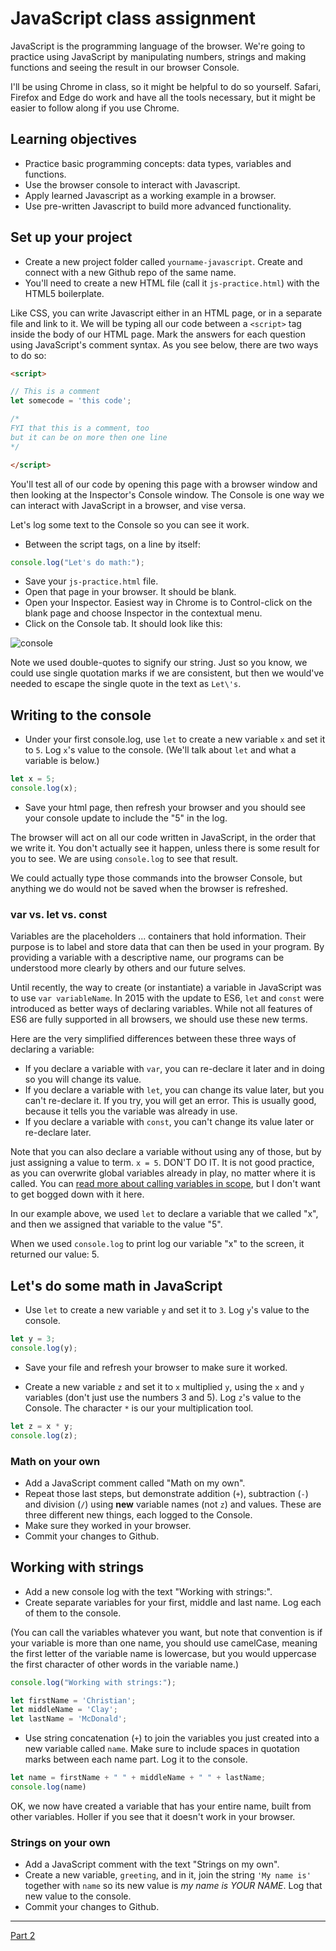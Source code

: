 # JavaScript class assignment

JavaScript is the programming language of the browser. We're going to practice using JavaScript by manipulating numbers, strings and making functions and seeing the result in our browser Console.

I'll be using Chrome in class, so it might be helpful to do so yourself. Safari, Firefox and Edge do work and have all the tools necessary, but it might be easier to follow along if you use Chrome.

## Learning objectives

- Practice basic programming concepts: data types, variables and functions.
- Use the browser console to interact with Javascript.
- Apply learned Javascript as a working example in a browser.
- Use pre-written Javascript to build more advanced functionality.

## Set up your project

- Create a new project folder called `yourname-javascript`. Create and connect with a new Github repo of the same name.
- You'll need to create a new HTML file (call it `js-practice.html`) with the HTML5 boilerplate.

Like CSS, you can write Javascript either in an HTML page, or in a separate file and link to it. We will be typing all our code between a `<script>` tag inside the body of our HTML page. Mark the answers for each question using JavaScript's comment syntax. As you see below, there are two ways to do so:

```html
<script>

// This is a comment
let somecode = 'this code';

/*
FYI that this is a comment, too
but it can be on more then one line
*/

</script>
```

You'll test all of our code by opening this page with a browser window and then looking at the Inspector's Console window. The Console is one way we can interact with JavaScript in a browser, and vise versa.

Let's log some text to the Console so you can see it work.

- Between the script tags, on a line by itself:

```js
console.log("Let's do math:");
```

- Save your `js-practice.html` file.
- Open that page in your browser. It should be blank.
- Open your Inspector. Easiest way in Chrome is to Control-click on the blank page and choose Inspector in the contextual menu.
- Click on the Console tab. It should look like this:

![console](../images/js-show-console.png)

Note we used double-quotes to signify our string. Just so you know, we could use single quotation marks if we are consistent, but then we would've needed to escape the single quote in the text as `Let\'s`.

## Writing to the console

- Under your first console.log, use `let` to create a new variable `x` and set it to `5`. Log `x`'s value to the console. (We'll talk about `let` and what a variable is below.)

```js
let x = 5;
console.log(x);
```

- Save your html page, then refresh your browser and you should see your console update to include the "5" in the log.

The browser will act on all our code written in JavaScript, in the order that we write it. You don't actually see it happen, unless there is some result for you to see. We are using `console.log` to see that result.

We could actually type those commands into the browser Console, but anything we do would not be saved when the browser is refreshed.

### var vs. let vs. const

Variables are the placeholders ... containers that hold information. Their purpose is to label and store data that can then be used in your program. By providing a variable with a descriptive name, our programs can be understood more clearly by others and our future selves.

Until recently, the way to create (or instantiate) a variable in JavaScript was to use `var variableName`. In 2015 with the update to ES6, `let` and `const` were introduced as better ways of declaring variables. While not all features of ES6 are fully supported in all browsers, we should use these new terms.

Here are the very simplified differences between these three ways of declaring a variable:

- If you declare a variable with `var`, you can re-declare it later and in doing so you will change its value.
- If you declare a variable with `let`, you can change its value later, but you can't re-declare it. If you try, you will get an error. This is usually good, because it tells you the variable was already in use.
- If you declare a variable with `const`, you can't change its value later or re-declare later.

Note that you can also declare a variable without using any of those, but by just assigning a value to term. `x = 5`. DON'T DO IT. It is not good practice, as you can overwrite global variables already in play, no matter where it is called. You can [read more about calling variables in scope](https://wesbos.com/javascript-scoping/), but I don't want to get bogged down with it here.

In our example above, we used `let` to declare a variable that we called "x", and then we assigned that variable to the value "5".

When we used `console.log` to print log our variable "x" to the screen, it returned our value: 5.

## Let's do some math in JavaScript

- Use `let` to create a new variable `y` and set it to `3`. Log `y`'s value to the console.

```js
let y = 3;
console.log(y);
```

- Save your file and refresh your browser to make sure it worked.

- Create a new variable `z` and set it to `x` multiplied `y`, using the `x` and `y` variables (don't just use the numbers 3 and 5). Log `z`'s value to the Console. The character `*` is our your multiplication tool.

```js
let z = x * y;
console.log(z);
```

### Math on your own

- Add a JavaScript comment called "Math on my own".
- Repeat those last steps, but demonstrate addition (`+`), subtraction (`-`) and division (`/`) using **new** variable names (not `z`) and values. These are three different new things, each logged to the Console.
- Make sure they worked in your browser.
- Commit your changes to Github.

## Working with strings

- Add a new console log with the text "Working with strings:".
- Create separate variables for your first, middle and last name. Log each of them to the console.

(You can call the variables whatever you want, but note that convention is if your variable is more than one name, you should use camelCase, meaning the first letter of the variable name is lowercase, but you would uppercase the first character of other words in the variable name.)

```js
console.log("Working with strings:");

let firstName = 'Christian';
let middleName = 'Clay';
let lastName = 'McDonald';
```

- Use string concatenation (`+`) to join the variables you just created into a new variable called `name`. Make sure to include spaces in quotation marks between each name part. Log it to the console.

```js
let name = firstName + " " + middleName + " " + lastName;
console.log(name)
```

OK, we now have created a variable that has your entire name, built from other variables. Holler if you see that it doesn't work in your browser.

### Strings on your own

- Add a JavaScript comment with the text "Strings on my own".
- Create a new variable, `greeting`, and in it, join the string `'My name is'` together with `name` so its new value is *my name is YOUR NAME*. Log that new value to the console.
- Commit your changes to Github.

---

[Part 2](js-class-02.md)